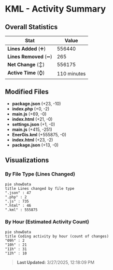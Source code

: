 # KML - Activity Summary 

## Overall Statistics

| Stat                   | Value                                                             |
| ---------------------- | ----------------------------------------------------------------- |
| **Lines Added** (➕)   | 556440                                          |
| **Lines Removed** (➖) | 265                                        |
| **Net Change** (↕)    | 556175                |
| **Active Time** (⌚)   | 110 minutes |


## Modified Files
- **package.json** (+23, -10)
- **index.php** (+0, -2)
- **main.js** (+69, -0)
- **index.html** (+21, -0)
- **settings.json** (+1, -0)
- **main.js** (+415, -251)
- **EnerGis.kml** (+555875, -0)
- **index.html** (+23, -2)
- **package.json** (+13, -0)

## Visualizations

### By File Type (Lines Changed)

```mermaid
pie showData
title Lines changed by file type
".json" : 47
".php" : 2
".js" : 735
".html" : 46
".kml" : 555875
```

### By Hour (Estimated Activity Count)

```mermaid
pie showData
title Coding activity by hour (count of changes)
"09h" : 2
"10h" : 21
"11h" : 31
"12h" : 10
```


> **Last Updated:** 3/27/2025, 12:18:09 PM